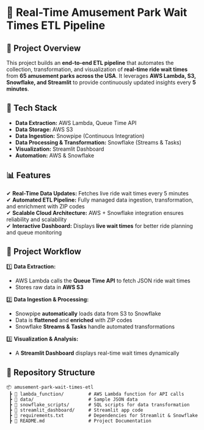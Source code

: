 # 🎢 Real-Time Amusement Park Wait Times ETL Pipeline  

## 📌 Project Overview  
This project builds an **end-to-end ETL pipeline** that automates the collection, transformation, and visualization of **real-time ride wait times** from **65 amusement parks across the USA**. It leverages **AWS Lambda, S3, Snowflake, and Streamlit** to provide continuously updated insights every **5 minutes**.  

## 🚀 Tech Stack  
- **Data Extraction:** AWS Lambda, Queue Time API  
- **Data Storage:** AWS S3  
- **Data Ingestion:** Snowpipe (Continuous Integration)  
- **Data Processing & Transformation:** Snowflake (Streams & Tasks)  
- **Visualization:** Streamlit Dashboard  
- **Automation:** AWS & Snowflake  

## 📊 Features  
✔ **Real-Time Data Updates:** Fetches live ride wait times every 5 minutes  
✔ **Automated ETL Pipeline:** Fully managed data ingestion, transformation, and enrichment with ZIP codes  
✔ **Scalable Cloud Architecture:** AWS + Snowflake integration ensures reliability and scalability  
✔ **Interactive Dashboard:** Displays **live wait times** for better ride planning and queue monitoring  

## 🔧 Project Workflow  
1️⃣ **Data Extraction:**  
   - AWS Lambda calls the **Queue Time API** to fetch JSON ride wait times  
   - Stores raw data in **AWS S3**  

2️⃣ **Data Ingestion & Processing:**  
   - Snowpipe **automatically** loads data from S3 to Snowflake  
   - Data is **flattened** and **enriched** with ZIP codes  
   - Snowflake **Streams & Tasks** handle automated transformations  

3️⃣ **Visualization & Analysis:**  
   - A **Streamlit Dashboard** displays real-time wait times dynamically  

## 📂 Repository Structure  
```plaintext
📦 amusement-park-wait-times-etl  
 ┣ 📂 lambda_function/         # AWS Lambda function for API calls  
 ┣ 📂 data/                    # Sample JSON data  
 ┣ 📂 snowflake_scripts/       # SQL scripts for data transformation  
 ┣ 📂 streamlit_dashboard/     # Streamlit app code  
 ┣ 📜 requirements.txt         # Dependencies for Streamlit & Snowflake  
 ┣ 📜 README.md                # Project Documentation  
